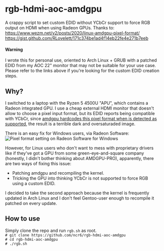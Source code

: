 #  rgb-hdmi-aoc-amdgpu

A crappy script to set custom EDID without YCbCr support to force RGB output on HDMI when using Radeon GPUs.
Thanks to: 
https://www.wezm.net/v2/posts/2020/linux-amdgpu-pixel-format/ <br/> https://gist.github.com/RLovelett/171c374be1ad4f14eb22fe4e271b7eeb

#### Warning
I wrote this for personal use, oriented to Arch Linux + GRUB with a patched EDID from my AOC 22" monitor that may not be suitable for your use case. Please refer to the links above if you're looking for the custom EDID creation steps.

## Why?
I switched to a laptop with the Ryzen 5 4500U "APU", which contains a Radeon integrated GPU. I use a cheap external HDMI monitor that doesn't allow to choose a pixel input format, but its EDID reports being compatible with YCbCr, since [amdgpu hardcodes this pixel format when is detected as supported](https://git.kernel.org/pub/scm/linux/kernel/git/stable/linux.git/tree/drivers/gpu/drm/amd/display/amdgpu_dm/amdgpu_dm.c?id=dc4060a5dc2557e6b5aa813bf5b73677299d62d2#n2767), the result is a terrible dark and oversaturaded image.

There is an easy fix for Windows users, via Radeon Software:
![Pixel format setting on Radeon Software for Windows](https://cdn.discordapp.com/attachments/751625825333280789/916625219433680937/amdkk.png)

However, for Linux users who don't want to mess with proprietary drivers like if they've got a GPU from some green-eye-and-square company (honestly, I didn't bother thinking about AMDGPU-PRO), apparently, there are two ways of fixing this issue:

- Patching amdgpu and recompiling the kernel.
- Tricking the GPU into thinking YCbCr is not supported to force RGB using a custom EDID.

I decided to take the second approach because the kernel is frequently updated in Arch Linux and I don't feel Gentoo-user enough to recompile it patched on every update.

## How to use
Simply clone the repo and run `rgb.sh` as root. <br/>
`# git clone https://github.com/ncr6/rgb-hdmi-aoc-amdgpu` <br/>
`# cd rgb-hdmi-aoc-amdgpu` <br/>
`# ./rgb.sh` <br/>
